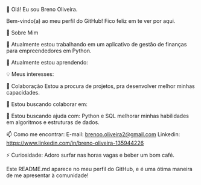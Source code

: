 👋 Olá! Eu sou Breno Oliveira.


Bem-vindo(a) ao meu perfil do GitHub! Fico feliz em te ver por aqui.

🌟 Sobre Mim

🔭 Atualmente estou trabalhando em um aplicativo de gestão de finanças para empreendedores em Python.

🌱 Atualmente estou aprendendo:

💡 Meus interesses: 

🤝 Colaboração
Estou a procura de projetos, pra desenvolver melhor minhas capacidades.

👯 Estou buscando colaborar em: 

🤔 Estou buscando ajuda com: Python e SQL melhorar minhas habilidades em algoritmos e estruturas de dados.

📫 Como me encontrar: 
E-mail: brenoo.oliveira2@gmail.com
Linkedin: https://www.linkedin.com/in/breno-oliveira-135944226

⚡ Curiosidade: Adoro surfar nas horas vagas e beber um bom café.

Este README.md aparece no meu perfil do GitHub, e é uma ótima maneira de me apresentar à comunidade!

